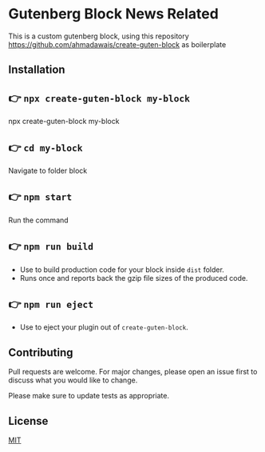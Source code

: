 # Gutenberg Block News Related

This is a custom gutenberg block, using this repository https://github.com/ahmadawais/create-guten-block as boilerplate

## Installation
## 👉  `npx create-guten-block my-block`
npx create-guten-block my-block
## 👉  `cd my-block`
Navigate to folder block
## 👉  `npm start`
Run the command
## 👉  `npm run build`
- Use to build production code for your block inside `dist` folder.
- Runs once and reports back the gzip file sizes of the produced code.

## 👉  `npm run eject`
- Use to eject your plugin out of `create-guten-block`.

## Contributing
Pull requests are welcome. For major changes, please open an issue first to discuss what you would like to change.

Please make sure to update tests as appropriate.

## License
[MIT](https://choosealicense.com/licenses/mit/)